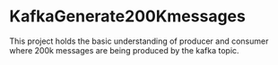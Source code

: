 # KafkaGenerate200Kmessages
This project holds the basic understanding of producer and consumer where 200k messages are being produced by the kafka topic. 
